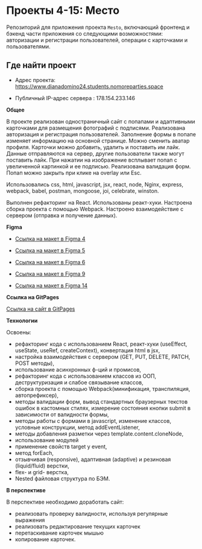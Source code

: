 # Проекты 4-15: Место

Репозиторий для приложения проекта `Mesto`, включающий фронтенд и бэкенд части приложения со следующими возможностями: авторизации и регистрации пользователей, операции с карточками и пользователями. 

## Где найти проект
- Адрес проекта: https://www.dianadomino24.students.nomoreparties.space

- Публичный IP-адрес сервера : 178.154.233.146

<!-- ## Запуск проекта

`npm run start` — запускает сервер  
`npm run dev` — запускает сервер с hot-reload -->


**Общее**

В проекте реализован одностраничный сайт с попапами и адаптивными
карточками для размещения фотографий с подписями. Реализована авторизация
и регистрация пользователей. Заполнение формы
в попапе изменяет информацию на основной странице. Можно сменить аватар профиля.
Карточки можно добавить, удалить и поставить им лайк. Данные отправляются на сервер,
другие пользователи также могут поставить лайк.
При нажатии на изображение всплывает попап с увеличенной картинкой и ее подписью.
Реализована валидация форм. Попап можно закрыть при клике на overlay или Esc.

Использовались css, html, javascript, jsx, react, node, Nginx, express, webpack, babel, postman, mongoose, joi, celebrate, winston.

Выполнен рефакторинг на React.
Использованы реакт-хуки.
Настроена сборка проекта с помощью Webpack.
Настроено взаимодействие с сервером (отправка и получение данных).

**Figma**

-   [Ссылка на макет в Figma 4](https://www.figma.com/file/StZjf8HnoeLdiXS7dYrLAh/JavaScript.-Sprint-4)

-   [Ссылка на макет в Figma 5](https://www.figma.com/file/nlYpT4VhFiwimn2YlncrcF/JavaScript.-Sprint-5?node-id=0%3A1)

-   [Ссылка на макет в Figma 6](https://www.figma.com/file/XNaGNEZD5NEjeyJzAT4gMb/JavaScript.-Sprint-6?node-id=0%3A1)

-   [Ссылка на макет в Figma 9](https://www.figma.com/file/hhhIavVTeuilfPPZ6sbifl/JavaScript.-Sprint-9?node-id=0%3A1)

-   [Ссылка на макет в Figma 14](<https://www.figma.com/file/fUESH7icdnexdbpwgYsUcc/Sprint-14-(RU)?node-id=0%3A1>)

**Ссылка на GitPages**

[Ссылка на сайт в GitPages](https://dianadomino24.github.io/mesto/index.html)

**Технологии**

Освоены:

-   рефакторинг кода с использованием React,
    реакт-хуки (useEffect, useState,
    useRef, createContext),
    конвертация html в jsx,
-   настройка взаимодействия с сервером (GET, PUT, DELETE, PATCH, POST методы),
-   использование асинхронных ф-ций и промисов,
-   рефакторинг кода с использованием классов из ООП,
    деструктуризация и слабое связывание классов,
-   сборка проекта с помощью Webpack(минификация, транспиляция, автопрефиксер),
-   методы валидации форм, вывод стандартных браузерных текстов ошибок в кастомных стилях,
    измерение состояния кнопки submit в зависимости от валидности формы,
-   методы работы с формами в javascript, изменение классов,
    условные конструкции, метод addEventListener,
-   методы добавления разметки через template.content.cloneNode,
-   использование модулей
-   применение свойств target у event,
-   метод forEach,
-   отзывчивая (responsive), адаптивная (adaptive) и
    резиновая (liquid/fluid) верстки,
-   flex- и grid- верстка,
-   Nested файловая структура по БЭМ.

**В перспективе**

В перспективе необходимо доработать сайт:

-   реализовать проверку валидности, используя регулярные выражения
-   реализовать редактирование текущих карточек
-   перетаскивание карточек мышью
-   копирование карточек.

